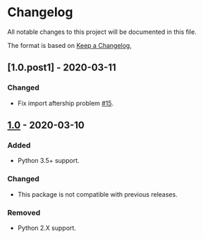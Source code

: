 # Changelog
All notable changes to this project will be documented in this file.

The format is based on [Keep a Changelog](https://keepachangelog.com/en/1.0.0/),

## [1.0.post1] - 2020-03-11
### Changed
- Fix import aftership problem [#15](https://github.com/AfterShip/aftership-sdk-python/issues/15).

## [1.0] - 2020-03-10
### Added
- Python 3.5+ support.

### Changed
- This package is not compatible with previous releases.

### Removed
- Python 2.X support.

[1.0]: https://github.com/AfterShip/aftership-sdk-python/releases/tag/1.0

